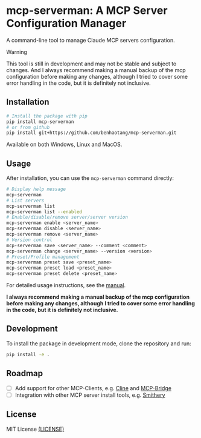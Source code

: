 # mcp-serverman: A MCP Server Configuration Manager

A command-line tool to manage Claude MCP servers configuration.

> [!WARNING]
> This tool is still in development and may not be stable and subject to changes. And I always recommend making a manual backup of the mcp configuration before making any changes, although I tried to cover some error handling in the code, but it is definitely not inclusive.

## Installation

```bash
# Install the package with pip
pip install mcp-serverman 
# or from github
pip install git+https://github.com/benhaotang/mcp-serverman.git
```
Available on both Windows, Linux and MacOS.

## Usage

After installation, you can use the `mcp-serverman` command directly:

```bash
# Display help message
mcp-serverman
# List servers
mcp-serverman list
mcp-serverman list --enabled
# Enable/disable/remove server/server version
mcp-serverman enable <server_name> 
mcp-serverman disable <server_name>
mcp-serverman remove <server_name>
# Version control
mcp-serverman save <server_name> --comment <comment>
mcp-serverman change <server_name> --version <version>
# Preset/Profile management
mcp-serverman preset save <preset_name>
mcp-serverman preset load <preset_name>
mcp-serverman preset delete <preset_name>
```

For detailed usage instructions, see the [manual](Manual.md).

**I always recommend making a manual backup of the mcp configuration before making any changes, although I tried to cover some error handling in the code, but it is definitely not inclusive.**

## Development

To install the package in development mode, clone the repository and run:

```bash
pip install -e .
```

## Roadmap

- [ ] Add support for other MCP-Clients, e.g. [Cline](https://github.com/cline/cline) and [MCP-Bridge](https://github.com/SecretiveShell/MCP-Bridge)
- [ ] Integration with other MCP server install tools, e.g. [Smithery](https://smithery.ai/)

## License

MIT License [(LICENSE)](LICENSE)